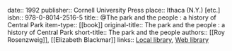 date:: 1992
publisher:: Cornell University Press
place:: Ithaca (N.Y.) [etc.]
isbn:: 978-0-8014-2516-5
title:: @The park and the people : a history of Central Park
item-type:: [[book]]
original-title:: The park and the people : a history of Central Park
short-title:: The park and the people
authors:: [[Roy Rosenzweig]], [[Elizabeth Blackmar]]
links:: [Local library](zotero://select/groups/2386895/items/A3P3FC2Y), [Web library](https://www.zotero.org/groups/2386895/items/A3P3FC2Y)
